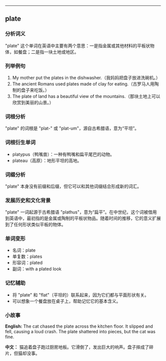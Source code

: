 
---------------
## plate
### 分析词义
"plate" 这个单词在英语中主要有两个意思：一是指金属或其他材料的平板状物体，如餐盘；二是指一块土地或地区。

### 列举例句
1. My mother put the plates in the dishwasher.（我妈妈把盘子放进洗碗机。）
2. The ancient Romans used plates made of clay for eating.（古罗马人用陶制的盘子来吃饭。）
3. The plate of land has a beautiful view of the mountains.（那块土地上可以欣赏到美丽的山景。）

### 词根分析
"plate" 的词根是 "plat-" 或 "plat-um"，源自古希腊语，意为“平坦”。

### 词根衍生单词
- platypus（鸭嘴兽）：一种有鸭嘴和扁平尾巴的动物。
- plateau（高原）：地形平坦的高地。

### 词缀分析
"plate" 本身没有前缀和后缀，但它可以和其他词缀结合形成新的词汇。

### 发展历史和文化背景
"plate" 一词起源于古希腊语 "plathus"，意为“扁平”。在中世纪，这个词被借用到英语中，最初指的是金属或陶制的平板状物品。随着时间的推移，它的意义扩展到了任何形状类似平板的物体。

### 单词变形
- 名词：plate
- 单复数：plates
- 形容词：plated
- 副词：with a plated look

### 记忆辅助
- 将 "plate" 和 "flat"（平坦的）联系起来，因为它们都与平面形状有关。
- 可以想象一个餐盘放在桌子上，帮助记忆它的基本含义。

### 小故事
**English:**
The cat chased the plate across the kitchen floor. It slipped and fell, causing a loud crash. The plate shattered into pieces, but the cat was fine.

**中文：**
猫追着盘子跑过厨房地板。它滑倒了，发出巨大的响声。盘子摔成了碎片，但猫却没事。

